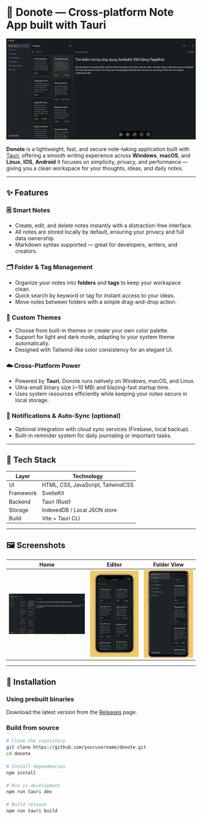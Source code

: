 # 📝 Donote — Cross-platform Note App built with Tauri

![Donote Banner](static/laptop.png)

**Donote** is a lightweight, fast, and secure note-taking application built with [Tauri](https://tauri.app), offering a smooth writing experience across **Windows**, **macOS**, and **Linux**, **IOS**, **Android**
It focuses on simplicity, privacy, and performance — giving you a clean workspace for your thoughts, ideas, and daily notes.

---

## ✨ Features

### 🗒️ Smart Notes
- Create, edit, and delete notes instantly with a distraction-free interface.  
- All notes are stored locally by default, ensuring your privacy and full data ownership.  
- Markdown syntax supported — great for developers, writers, and creators.

### 🗂️ Folder & Tag Management
- Organize your notes into **folders** and **tags** to keep your workspace clean.  
- Quick search by keyword or tag for instant access to your ideas.  
- Move notes between folders with a simple drag-and-drop action.

### 🌈 Custom Themes
- Choose from built-in themes or create your own color palette.  
- Support for light and dark mode, adapting to your system theme automatically.  
- Designed with Tailwind-like color consistency for an elegant UI.

### ☁️ Cross-Platform Power
- Powered by **Tauri**, Donote runs natively on Windows, macOS, and Linux.  
- Ultra-small binary size (~10 MB) and blazing-fast startup time.  
- Uses system resources efficiently while keeping your notes secure in local storage.

### 🔔 Notifications & Auto-Sync (optional)
- Optional integration with cloud sync services (Firebase, local backup).  
- Built-in reminder system for daily journaling or important tasks.

---

## 🧩 Tech Stack

| Layer | Technology |
|-------|-------------|
| UI | HTML, CSS, JavaScript, TailwindCSS |
| Framework | SvelteKit |
| Backend | Tauri (Rust) |
| Storage | IndexedDB / Local JSON store |
| Build | Vite + Tauri CLI |

---

## 🖼️ Screenshots

| Home | Editor | Folder View |
|------|---------|--------------|
| ![Laptop](static/laptop.png) | ![IOS](static/iphone.png) | ![Android](static/android.png) |



---

## 🚀 Installation

### Using prebuilt binaries
Download the latest version from the [Releases](https://github.com/duongonix/donote-app/releases) page.

### Build from source
```bash
# Clone the repository
git clone https://github.com/yourusername/donote.git
cd donote

# Install dependencies
npm install

# Run in development
npm run tauri dev

# Build release
npm run tauri build
